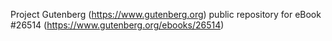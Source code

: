 Project Gutenberg (https://www.gutenberg.org) public repository for eBook #26514 (https://www.gutenberg.org/ebooks/26514)
